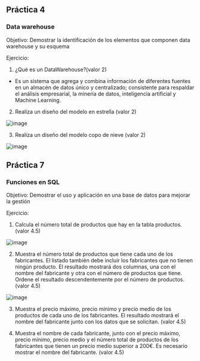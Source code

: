 
## Práctica 4
### Data warehouse

Objetivo: Demostrar la identificación de los elementos que componen data warehouse y
su esquema

Ejercicio:

1. ¿Qué es un DataWarehouse?(valor 2)

* Es un sistema que agrega y combina información de diferentes fuentes en un almacén de datos único y centralizado; consistente para respaldar el análisis empresarial, la minería de datos, inteligencia artificial y Machine Learning.

2. Realiza un diseño del modelo en estrella (valor 2)

![image](https://user-images.githubusercontent.com/101481084/173205751-25f7433d-eb93-47cb-a25f-6d591ddc08a2.png)


3. Realiza un diseño del modelo copo de nieve (valor 2)

![image](https://user-images.githubusercontent.com/101481084/173205807-d0b8f518-52f3-4298-a26f-9c3650956c22.png)


## Práctica 7
### Funciones en SQL
Objetivo: Demostrar el uso y aplicación en una base de datos para mejorar la gestión

Ejercicio:

1. Calcula el número total de productos que hay en la tabla productos. (valor 4.5)

![image](https://user-images.githubusercontent.com/101481084/173207066-32a916f2-ff85-4575-b2c9-0144e67ec36d.png)


2. Muestra el número total de productos que tiene cada uno de los fabricantes. El listado
también debe incluir los fabricantes que no tienen ningún producto. El resultado
mostrará dos columnas, una con el nombre del fabricante y otra con el número de
productos que tiene. Ordene el resultado descendentemente por el número de
productos. (valor 4.5)

![image](https://user-images.githubusercontent.com/101481084/173208195-b27ffd77-63da-4d57-a510-7b0b5876b8c9.png)

3. Muestra el precio máximo, precio mínimo y precio medio de los productos de cada
uno de los fabricantes. El resultado mostrará el nombre del fabricante junto con los
datos que se solicitan. (valor 4.5)

4. Muestra el nombre de cada fabricante, junto con el precio máximo, precio mínimo,
precio medio y el número total de productos de los fabricantes que tienen un precio
medio superior a 200€. Es necesario mostrar el nombre del fabricante. (valor 4.5)



